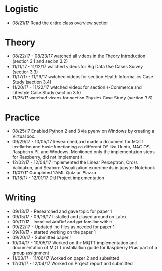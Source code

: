 # Logistic

* 08/21/17 Read the entire class overview section 

# Theory

* 08/22/17 - 08/23/17 watched all videos in the Theory Introduction (section 3.1 and secion 3.2)
* 11/11/17 - 11/12/17 watched videos for Big Data Use Cases Survey (section 3.3)
* 11/17/17 - 11/19/17 watched videos for section Health Informatics Case Study (section 3.4)
* 11/20/17 - 11/22/17 watched videos for section e-Commerce and Lifestyle Case Study (section 3.5)
* 11/25/17 watched videos for section Physics Case Study (section 3.6)


# Practice

* 08/25/17 Enabled Python 2 and 3 via pyenv on Windows by creating a Virtual box.
* 09/29/17 - 10/05/17 Researched,and made a document for MQTT instllation and basic functioning on different OS like Uuntu, MAC OS, Raspberry Pi, and Windows. Mentioned only the implementation steps for Raspberry, did not implement it.
* 12/02/17 - 12/04/17 Implemented the Linear Perceptron, Cross Validation, and Seaborn Visualization experiments in jupyter Notebook
* 11/07/17 Completed YAML Quiz on Piazza
* 11/18/17 - 12/01/17 Did Project implementation

# Writing

* 09/13/17 - Researched and gave topic for paper 1
* 09/15/17 - 09/16/17 Installed and played around on Latex
* 09/17/17 - installed JabRef and got familiar with it
* 09/22/17 - Updated the files as needed for paper 1
* 09/18/17 - started working on the paper 1 
* 09/20/17 - Submitted paper 1
* 10/04/17 - 10/05/17 Worked on the MQTT implementation and documentation of MQTT installaltion guide for Raspberry Pi as part of a group assignment
* 11/03/17 - 11/06/17 Worked on paper 2 and submitted
* 12/01/17 - 12/04/17 Worked on Project report and submitted
